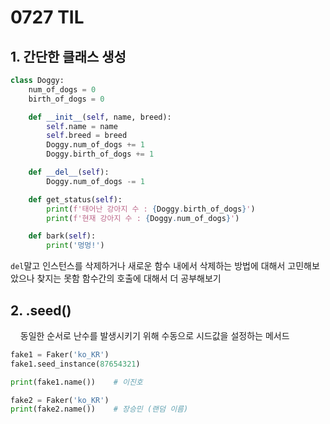 # 0727 TIL

## 1. 간단한 클래스 생성

```python
class Doggy:
    num_of_dogs = 0
    birth_of_dogs = 0

    def __init__(self, name, breed):
        self.name = name
        self.breed = breed
        Doggy.num_of_dogs += 1
        Doggy.birth_of_dogs += 1

    def __del__(self):
        Doggy.num_of_dogs -= 1

    def get_status(self):
        print(f'태어난 강아지 수 : {Doggy.birth_of_dogs}')
        print(f'현재 강아지 수 : {Doggy.num_of_dogs}')

    def bark(self):
        print('멍멍!')
```

`del`말고 인스턴스를 삭제하거나 새로운 함수 내에서 삭제하는 방법에 대해서 고민해보았으나 찾지는 못함 함수간의 호출에 대해서 더 공부해보기

## 2. .seed()

    동일한 순서로 난수를 발생시키기 위해 수동으로 시드값을 설정하는 메서드

```python
fake1 = Faker('ko_KR')
fake1.seed_instance(87654321)

print(fake1.name())    # 이진호 

fake2 = Faker('ko_KR')
print(fake2.name())    # 장승민 (랜덤 이름)
```
